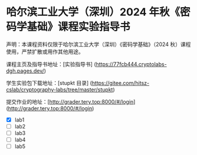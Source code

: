 # 哈尔滨工业大学（深圳）2024 年秋《密码学基础》课程实验指导书 

声明：本课程资料仅限于哈尔滨工业大学（深圳）《密码学基础》（2024 秋）课程使用，严禁扩散或用作其他用途。

课程主页及指导书地址：[实验指导书] (https://77fcb444.cryptolabs-dgh.pages.dev/)

学生实验包下载地址：[stupkt 目录] (https://gitee.com/hitsz-cslab/cryptography-labs/tree/master/stupkt)

提交作业的地址：[http://grader.tery.top:8000/#/login] (http://grader.tery.top:8000/#/login)

- [x] lab1  
- [ ] lab2
- [ ] lab3
- [ ] lab4
- [ ] lab5